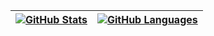 | [![GitHub Stats](https://github-readme-stats-ali1416.vercel.app/api?username=ALI1416&theme=buefy&hide_border=true&locale=cn&show_icons=true&include_all_commits=true)](https://github.com/ALI1416) | [![GitHub Languages](https://github-readme-stats-ali1416.vercel.app/api/top-langs/?username=ALI1416&theme=buefy&hide_border=true&locale=cn&layout=compact)](https://github.com/ALI1416) |
| - | - |

